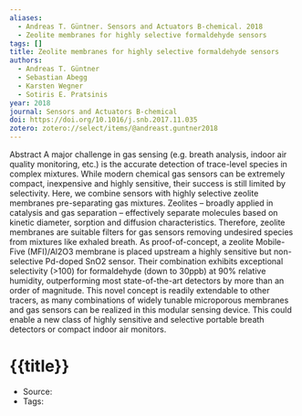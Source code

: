 ```yaml
---
aliases:
  - Andreas T. Güntner. Sensors and Actuators B-chemical. 2018
  - Zeolite membranes for highly selective formaldehyde sensors
tags: []
title: Zeolite membranes for highly selective formaldehyde sensors
authors:
  - Andreas T. Güntner
  - Sebastian Abegg
  - Karsten Wegner
  - Sotiris E. Pratsinis
year: 2018
journal: Sensors and Actuators B-chemical
doi: https://doi.org/10.1016/j.snb.2017.11.035
zotero: zotero://select/items/@andreast.guntner2018
---
```

<!-- START_ABSTRACT -->
Abstract   A major challenge in gas sensing (e.g. breath analysis, indoor air quality monitoring, etc.) is the accurate detection of trace-level species in complex mixtures. While modern chemical gas sensors can be extremely compact, inexpensive and highly sensitive, their success is still limited by selectivity. Here, we combine sensors with highly selective zeolite membranes pre-separating gas mixtures. Zeolites – broadly applied in catalysis and gas separation – effectively separate molecules based on kinetic diameter, sorption and diffusion characteristics. Therefore, zeolite membranes are suitable filters for gas sensors removing undesired species from mixtures like exhaled breath. As proof-of-concept, a zeolite Mobile-Five (MFI)/Al2O3 membrane is placed upstream a highly sensitive but non-selective Pd-doped SnO2 sensor. Their combination exhibits exceptional selectivity (>100) for formaldehyde (down to 30ppb) at 90% relative humidity, outperforming most state-of-the-art detectors by more than an order of magnitude. This novel concept is readily extendable to other tracers, as many combinations of widely tunable microporous membranes and gas sensors can be realized in this modular sensing device. This could enable a new class of highly sensitive and selective portable breath detectors or compact indoor air monitors.
<!-- END_ABSTRACT -->

<!-- START_TEMPLATE -->
# {{title}}

- Source:
- Tags: 
<!-- END_TEMPLATE -->